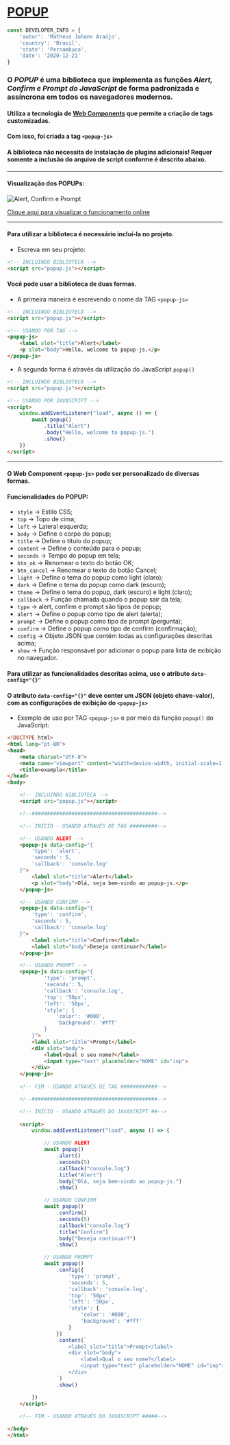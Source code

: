 
# [POPUP](https://github.com/matheusjohannaraujo/popup)

```javascript
const DEVELOPER_INFO = {
    'autor': 'Matheus Johann Araújo',
    'country': 'Brasil',
    'state': 'Pernambuco',
    'date': '2020-12-21'
}
```

### O <i>POPUP</i> é uma biblioteca que implementa as funções <i>Alert, Confirm e Prompt do JavaScript</i> de forma padronizada e assíncrona em todos os navegadores modernos.

#### Utiliza a tecnologia de [Web Components](https://developer.mozilla.org/pt-BR/docs/Web/Web_Components) que permite a criação de tags customizadas.

#### Com isso, foi criada a tag `<popup-js>`

#### A biblioteca não necessita de instalação de plugins adicionais! Requer somente a inclusão do arquivo de script conforme é descrito abaixo.

<hr>

#### Visualização dos POPUPs:

![Alert, Confirm e Prompt](./alert-confirm-prompt.jpeg)

[Clique aqui para visualizar o funcionamento online](https://matheusjohannaraujo.github.io/popup/)

<hr>

#### Para utilizar a biblioteca é necessário incluí-la no projeto.

- Escreva em seu projeto:

```html
<!-- INCLUINDO BIBLIOTECA -->
<script src="popup.js"></script>
```

#### Você pode usar a biblioteca de duas formas.

- A primeira maneira é escrevendo o nome da TAG ```<popup-js>```

```html
<!-- INCLUINDO BIBLIOTECA -->
<script src="popup.js"></script>

<!-- USANDO POR TAG -->
<popup-js>
    <label slot="title">Alert</label>
    <p slot="body">Hello, welcome to popup-js.</p>
</popup-js>
```

- A segunda forma é através da utilização do JavaScript `popup()`

```html
<!-- INCLUINDO BIBLIOTECA -->
<script src="popup.js"></script>

<!-- USANDO POR JAVASCRIPT -->
<script>
    window.addEventListener("load", async () => {
        await popup()
            .title("Alert")
            .body("Hello, welcome to popup-js.")
            .show()
    })    
</script>
```

<hr>

#### O Web Component ```<popup-js>``` pode ser personalizado de diversas formas.

#### Funcionalidades do POPUP:

* `style` -> Estilo CSS;
* `top` -> Topo de cima;
* `left` -> Lateral esquerda;
* `body` -> Define o corpo do popup;
* `title` -> Define o título do popup;
* `content` -> Define o conteúdo para o popup;
* `seconds` -> Tempo do popup em tela;
* `btn_ok` -> Renomear o texto do botão OK;
* `btn_cancel` -> Renomear o texto do botão Cancel;
* `light` -> Define o tema do popup como light (claro);
* `dark` -> Define o tema do popup como dark (escuro);
* `theme` -> Define o tema do popup, dark (escuro) e light (claro);
* `callback` -> Função chamada quando o popup sair da tela;
* `type` -> alert, confirm e prompt são tipos de popup;
* `alert` -> Define o popup como tipo de alert (alerta);
* `prompt` -> Define o popup como tipo de prompt (pergunta);
* `confirm` -> Define o popup como tipo de confirm (confirmação);
* `config` -> Objeto JSON que contém todas as configurações descritas acima;
* `show` -> Função responsável por adicionar o popup para lista de exibição no navegador.

#### Para utilizar as funcionalidades descritas acima, use o atributo `data-config="{}"`

#### O atributo `data-config="{}"` deve conter um JSON (objeto chave-valor), com as configurações de exibição do ```<popup-js>```

- Exemplo de uso por TAG `<popup-js>` e por meio da função `popup()` do JavaScript:

```html
<!DOCTYPE html>
<html lang="pt-BR">
<head>
    <meta charset="UTF-8">
    <meta name="viewport" content="width=device-width, initial-scale=1.0">
    <title>example</title>
</head>
<body>

    <!-- INCLUINDO BIBLIOTECA -->
    <script src="popup.js"></script>

    <!--#########################################-->

    <!-- INÍCIO - USANDO ATRAVÉS DE TAG #########-->

    <!-- USANDO ALERT -->
    <popup-js data-config="{
        'type': 'alert',
        'seconds': 5,
        'callback': 'console.log'
    }">
        <label slot="title">Alert</label>
        <p slot="body">Olá, seja bem-vindo ao popup-js.</p>
    </popup-js>

    <!-- USANDO CONFIRM -->
    <popup-js data-config="{
        'type': 'confirm',
        'seconds': 5,
        'callback': 'console.log'
    }">
        <label slot="title">Confirm</label>
        <label slot="body">Deseja continuar?</label>
    </popup-js>

    <!-- USANDO PROMPT -->
    <popup-js data-config="{
            'type': 'prompt',
            'seconds': 5,
            'callback': 'console.log',
            'top': '50px',
            'left': '50px',
            'style': {
                'color': '#000',
                'background': '#fff'
            }
        }">
        <label slot="title">Prompt</label>
        <div slot="body">
            <label>Qual o seu nome?</label>
            <input type="text" placeholder="NOME" id="inp">
        </div>
    </popup-js>
    
    <!-- FIM - USANDO ATRAVÉS DE TAG ############-->

    <!--#########################################-->

    <!-- INÍCIO - USANDO ATRAVÉS DO JAVASCRIPT ##-->
    
    <script>
        window.addEventListener("load", async () => {

            // USANDO ALERT
            await popup()
                .alert()
                .seconds(5)
                .callback("console.log")
                .title("Alert")
                .body("Olá, seja bem-vindo ao popup-js.")
                .show()

            // USANDO CONFIRM
            await popup()
                .confirm()
                .seconds(5)
                .callback("console.log")
                .title("Confirm")
                .body("Deseja continuar?")
                .show()

            // USANDO PROMPT
            await popup()
                .config({
                    'type': 'prompt',
                    'seconds': 5,
                    'callback': 'console.log',
                    'top': '50px',
                    'left': '50px',
                    'style': {
                        'color': '#000',
                        'background': '#fff'
                    }
                })
                .content(`
                    <label slot="title">Prompt</label>
                    <div slot="body">
                        <label>Qual o seu nome?</label>
                        <input type="text" placeholder="NOME" id="inp">
                    </div>
                `)    
                .show()

        }) 
    </script>
    
    <!-- FIM - USANDO ATRAVÉS DO JAVASCRIPT #####-->

</body>
</html>
```
